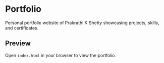 # Portfolio

Personal portfolio website of Prakrathi K Shetty showcasing projects, skills, and certificates.

## Preview
Open `index.html` in your browser to view the portfolio.
